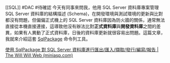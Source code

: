 [[SQL]] #DAC #待確認
今天有同事來問我，他用 SQL Server 資料庫專案管理 SQL Server 資料庫的結構描述 (Schema)，在開發環境與測試環境的更新與比對都沒有問題，但偏偏正式機上的 SQL Server 資料庫因為防火牆的關係，通常無法直接從本機直接連接，這導致他沒有辦法比對**正式資料庫**與**開發資料庫**之間的差異，如果有人異動了正式資料庫，日後的資料庫更新就很容易出問題。這篇文章，我就來介紹這套 [SqlPackage](https://docs.microsoft.com/en-us/sql/tools/sqlpackage/sqlpackage?view=sql-server-ver15&WT.mc_id=DT-MVP-4015686) 命令列工具。

[使用 SqlPackage 對 SQL Server 資料庫進行匯出/匯入/擷取/發行/編寫/報告 | The Will Will Web (miniasp.com)](https://blog.miniasp.com/post/2021/10/14/Using-SqlPackage-to-Extract-DeployReport-DriftReport-Publish-Script-Export-Import)
